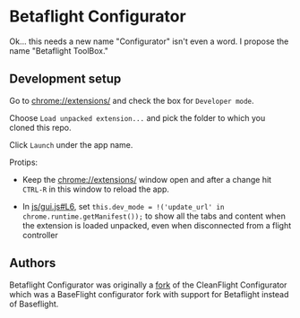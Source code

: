 # Betaflight Configurator

Ok... this needs a new name "Configurator" isn't even a word. I propose the name "Betaflight ToolBox."

## Development setup

Go to [chrome://extensions/](chrome://extensions/) and check the box for `Developer mode`.

Choose `Load unpacked extension...` and pick the folder to which you cloned this repo.

Click `Launch` under the app name.

Protips:

  - Keep the [chrome://extensions/](chrome://extensions/) window open and after a change hit `CTRL-R` in this window to reload the app.

  - In [js/gui.js#L6](js/gui.js#L6), set `this.dev_mode = !('update_url' in chrome.runtime.getManifest());` to show all the tabs and content when the extension is loaded unpacked, even when disconnected from a flight controller

## Authors

Betaflight Configurator was originally a [fork](#credits) of the CleanFlight Configurator which was a BaseFlight configurator fork with support for Betaflight instead of Baseflight.
